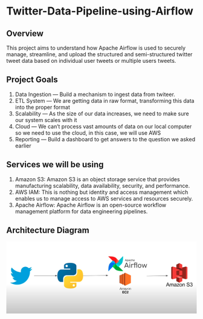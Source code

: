 # Twitter-Data-Pipeline-using-Airflow

## Overview

This project aims to understand how Apache Airflow is used to securely manage, streamline, and upload the structured and semi-structured twitter tweet data based on individual user tweets or multiple users tweets.

## Project Goals
1. Data Ingestion — Build a mechanism to ingest data from twiteer.
2. ETL System — We are getting data in raw format, transforming this data into the proper format
3. Scalability — As the size of our data increases, we need to make sure our system scales with it
4. Cloud — We can’t process vast amounts of data on our local computer so we need to use the cloud, in this case, we will use AWS
5. Reporting — Build a dashboard to get answers to the question we asked earlier

## Services we will be using
1. Amazon S3: Amazon S3 is an object storage service that provides manufacturing scalability, data availability, security, and performance.
2. AWS IAM: This is nothing but identity and access management which enables us to manage access to AWS services and resources securely.
3. Apache Airflow: Apache Airflow is an open-source workflow management platform for data engineering pipelines.



## Architecture Diagram
<img src="architecture.png">



